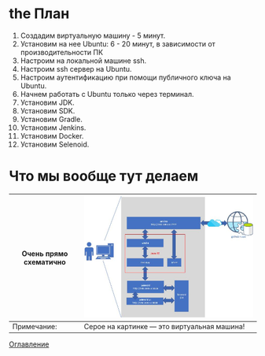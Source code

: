 # the План
1. Создадим виртуальную машину - 5 минут.
2. Установим на нее Ubuntu: 6 - 20 минут, в зависимости от производительности ПК
3. Настроим на локальной машине ssh.
4. Настроим ssh сервер на Ubuntu.
5. Настроим аутентификацию при помощи публичного ключа на Ubuntu.
6. Начнем работать с Ubuntu только через терминал.
7. Установим JDK.
8. Установим SDK.
9. Установим Gradle.
10. Установим Jenkins.
11. Установим Docker.
12. Установим Selenoid.

# Что мы вообще тут делаем
Очень прямо схематично | ![Какая-то схема](./img/004whatarewefoing.jpg)
-----------------------|-----------------------
Примечание:| Серое на картинке — это виртуальная машина! 

[Оглавление](./000%20toc.md)